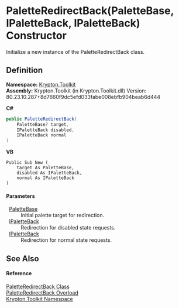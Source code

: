 # PaletteRedirectBack(PaletteBase, IPaletteBack, IPaletteBack) Constructor


Initialize a new instance of the PaletteRedirectBack class.



## Definition
**Namespace:** <a href="79d2eac2-21f4-54ff-7552-b20c33c30600.md">Krypton.Toolkit</a>  
**Assembly:** Krypton.Toolkit (in Krypton.Toolkit.dll) Version: 80.23.10.287+8d7660f9dc5efd033fabe008ebfb904beab6d444

**C#**
``` C#
public PaletteRedirectBack(
	PaletteBase? target,
	IPaletteBack disabled,
	IPaletteBack normal
)
```
**VB**
``` VB
Public Sub New ( 
	target As PaletteBase,
	disabled As IPaletteBack,
	normal As IPaletteBack
)
```



#### Parameters
<dl><dt>  <a href="6da77fa5-1590-4646-f2ea-70002c922aee.md">PaletteBase</a></dt><dd>Initial palette target for redirection.</dd><dt>  <a href="36bc0bae-d9ca-1219-47ea-a9f0b3123d00.md">IPaletteBack</a></dt><dd>Redirection for disabled state requests.</dd><dt>  <a href="36bc0bae-d9ca-1219-47ea-a9f0b3123d00.md">IPaletteBack</a></dt><dd>Redirection for normal state requests.</dd></dl>

## See Also


#### Reference
<a href="efa1015b-e2c0-7f12-8228-e9056358fffb.md">PaletteRedirectBack Class</a>  
<a href="372244cf-4a6c-7e59-22a0-0522a2401f15.md">PaletteRedirectBack Overload</a>  
<a href="79d2eac2-21f4-54ff-7552-b20c33c30600.md">Krypton.Toolkit Namespace</a>  
